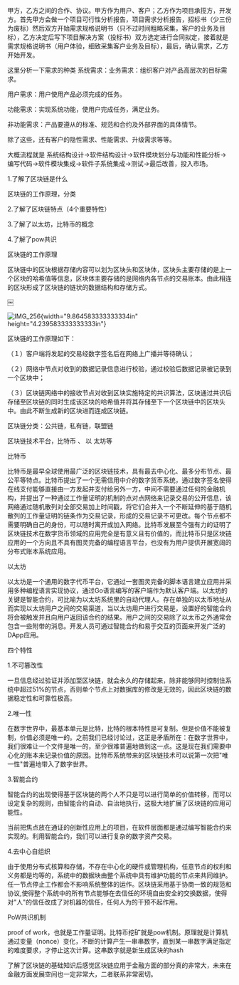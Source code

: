 甲方，乙方之间的合作、协议。甲方作为用户、客户；乙方作为项目承揽方，开发方。首先甲方会做一个项目可行性分析报告，项目需求分析报告，招标书（少三份为废标）然后双方开始需求规格说明书（只不过时间粗略采集，客户的业务及目标），乙方决定后写下项目解决方案（投标书）双方选定进行合同拟定，接着就是需求规格说明书（用户体验，细致采集客户业务及目标），最后，确认需求，乙方开始开发。

这里分析一下需求的种类
系统需求：业务需求：组织客户对产品高层次的目标需求。

用户需求：用户使用产品必须完成的任务。

功能需求：实现系统功能，使用户完成任务，满足业务。

非功能需求：产品要遵从的标准、规范和合约及外部界面的具体情节。

除了这些，还有客户的隐性需求、性能需求、升级需求等等。

大概流程就是
系统结构设计-\>软件结构设计-\>软件模块划分与功能和性能分析-\>编写代码-\>软件模块集成-\>软件子系统集成-\>测试-\>最后改善，投入市场。

1.了解了区块链是什么

区块链的工作原理，分类

2.了解了区块链特点（4个重要特性）

3.了解了以太坊，比特币的概念

4.了解了pow共识

区块链的工作原理

区块链中的区块根据存储内容可以划为区块头和区块体，区块头主要存储的是上一个区块的哈希值等信息，区块体主要存储的是网络内各节点的交易账本。由此相连的区块形成了区块链的链状的数据结构和存储方式。

￼

![IMG_256](media/image1.png){width="9.864583333333334in"
height="4.239583333333333in"}

区块链的工作原理如下：

（１）客户端将发起的交易经数字签名后在网络上广播并等待确认；

（２）网络中节点对收到的数据记录信息进行校验，通过校验后数据记录被记录到一个区块中；

（３）区块链网络中的接收节点对收到区块实施特定的共识算法，区块通过共识后存储至区块链的同时生成该区块的哈希值并将其存储至下一个区块链中的区块头中。由此不断生成新的区块进而连成区块链。

区块链分类：公共链，私有链，联盟链

区块链技术平台，比特币 、 以 太坊等

比特币

比特币是最早全球使用最广泛的区块链技术，具有最去中心化、最多分布节点、最公平等特点。比特币提出了一个无需信用中介的数字货币系统，通过数字签名使得在线支付能够直接由一方发起并支付给另外一方，中间不需要通过任何的金融机构，并提出了一种通过工作量证明的机制的点对点网络来记录交易的公开信息，该网络通过随机散列对全部交易加上时间戳，将它们合并入一个不断延伸的基于随机散列的工作量证明的链条作为交易记录，形成的交易记录不可更改。每个节点都不需要明确自己的身份，可以随时离开或加入网络。比特币发展至今强有力的证明了区块链技术在数字货币领域的应用完全是有意义且有价值的，而比特币只是区块链应用的一个方向且不具有图灵完备的编程语言平台，也没有为用户提供开展宽阔的分布式账本系统应用。

以太坊

以太坊是一个通用的数字代币平台，它通过一套图灵完备的脚本语言建立应用并采用多种编程语言实现协议，通过Go语言编写的客户端作为默认客户端。以太坊的关键是智能合约，可比喻为以太坊系统里的自动代理人。存在单独的以太币地址从而实现以太坊用户之间的交易渠道，当以太坊用户进行交易是，设置好的智能合约将会被触发并且向用户返回该合约的结果。用户之间的交易除了以太币之外通常会包含一些附带的消息。开发人员可通过智能合约和易于交互的页面来开发广泛的DApp应用。

四个特性

1.不可篡改性

一旦信息经过验证并添加至区块链，就会永久的存储起来，除非能够同时控制住系统中超过51%的节点，否则单个节点上对数据库的修改是无效的，因此区块链的数据稳定性和可靠性极高。

2.唯一性

在数字世界中，最基本单元是比特，比特的根本特性是可复制。但是价值不能被复制，价值必须是唯一的。之前我们已经讨论过，这正是矛盾所在：在数字世界中，我们很难让一个文件是唯一的，至少很难普遍地做到这一点。这是现在我们需要中心化的账本来记录价值的原因。比特币系统带来的区块链技术可以说第一次把"唯一性"普遍地带入了数字世界。

3.智能合约

智能合约的出现使得基于区块链的两个人不只是可以进行简单的价值转移，而可以设定复杂的规则，由智能合约自动、自治地执行，这极大地扩展了区块链的应用可能性。

当前把焦点放在通证的创新性应用上的项目，在软件层面都是通过编写智能合约来实现的。利用智能合约，我们可以进行复杂的数字资产交易。

4.去中心自组织

由于使用分布式核算和存储，不存在中心化的硬件或管理机构，任意节点的权利和义务都是均等的，系统中的数据块由整个系统中具有维护功能的节点来共同维护。任一节点停止工作都会不影响系统整体的运作。区块链采用基于协商一致的规范和协议,使得整个系统中的所有节点能够在去信任的环境自由安全的交换数据，使得对"人"的信任改成了对机器的信任，任何人为的干预不起作用。

PoW共识机制

proof of
work，也就是工作量证明。比特币挖矿就是pow机制。原理就是计算机通过变量（nonce）变化，不断的计算产生一串串数字，直到某一串数字满足指定的难度要求，才停止这次计算。这串数字就是新生成区块的hash

了解了区块链的基础知识后感觉区块链应用于金融方面的部分真的非常大，未来在金融方面发展空间也一定非常大，二者联系非常密切。
